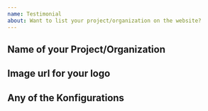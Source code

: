 ```yaml
---
name: Testimonial
about: Want to list your project/organization on the website?
---
```


## Name of your Project/Organization

## Image url for your logo

## Any of the Konfigurations
